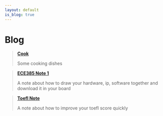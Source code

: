 ```yaml
---
layout: default
is_blog: true
---
```


# Blog

> [**Cook**](https://rong-hash.github.io/cook)
>
> Some cooking dishes



> [**ECE385 Note 1**](https://rong-hash.github.io/ece385note1)
>
> A note about how to draw your hardware, ip, software together and download it in your board


> [**Toefl Note**](https://rong-hash.github.io/toefl)
>
> A note about how to improve your toefl score quickly